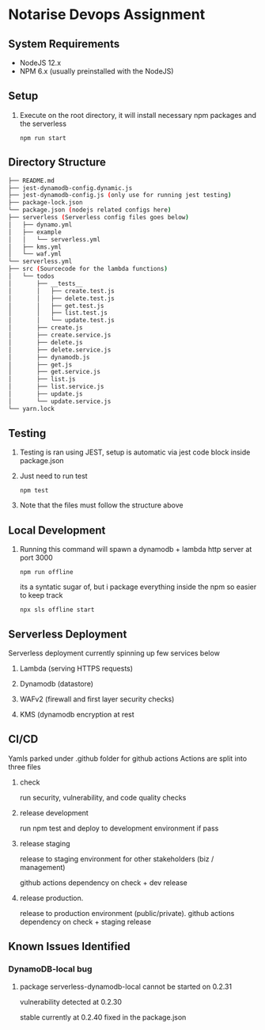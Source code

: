 # Notarise Devops Assignment

## System Requirements

- NodeJS 12.x
- NPM 6.x (usually preinstalled with the NodeJS)

## Setup

1. Execute on the root directory, it will install necessary npm packages and the serverless

	`npm run start`
	
## Directory Structure

```bash
├── README.md
├── jest-dynamodb-config.dynamic.js
├── jest-dynamodb-config.js (only use for running jest testing)
├── package-lock.json
└── package.json (nodejs related configs here)
├── serverless (Serverless config files goes below)
│   ├── dynamo.yml
│   ├── example
│   │   └── serverless.yml
│   ├── kms.yml
│   └── waf.yml
└── serverless.yml
├── src (Sourcecode for the lambda functions)
│   └── todos
│       ├── __tests__
│       │   ├── create.test.js
│       │   ├── delete.test.js
│       │   ├── get.test.js
│       │   ├── list.test.js
│       │   └── update.test.js
│       ├── create.js
│       ├── create.service.js
│       ├── delete.js
│       ├── delete.service.js
│       ├── dynamodb.js
│       ├── get.js
│       ├── get.service.js
│       ├── list.js
│       ├── list.service.js
│       ├── update.js
│       └── update.service.js
└── yarn.lock
```

## Testing

1. Testing is ran using JEST, setup is automatic via jest code block inside package.json 

1. Just need to run test

	`npm test`
	
1. Note that the files must follow the structure above

## Local Development

1. Running this command will spawn a dynamodb + lambda http server at port 3000

	`npm run offline`
	
	its a syntatic sugar of, but i package everything inside the npm so easier to keep track
	
	`npx sls offline start`
	
## Serverless Deployment

Serverless deployment currently spinning up few services below

1. Lambda (serving HTTPS requests)

1. Dynamodb (datastore)

1. WAFv2 (firewall and first layer security checks)

1. KMS (dynamodb encryption at rest

## CI/CD

Yamls parked under .github folder for github actions
Actions are split into three files

1. check

	run security, vulnerability, and code quality checks
	
1. release development

	run npm test and deploy to development environment if pass
	
1. release staging

	release to staging environment for other stakeholders (biz / management)
	
	github actions dependency on check + dev release
	
1.	release production.

	release to production environment (public/private). github actions dependency on check + staging release


## Known Issues Identified

### DynamoDB-local bug
1. package serverless-dynamodb-local cannot be started on 0.2.31

	vulnerability detected at 0.2.30

	stable currently at 0.2.40 fixed in the package.json	